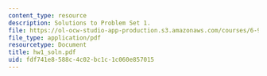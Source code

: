 ```yaml
---
content_type: resource
description: Solutions to Problem Set 1.
file: https://ol-ocw-studio-app-production.s3.amazonaws.com/courses/6-973-communication-system-design-spring-2006/fdf741e8588c4c02bc1c1c060e857015_hw1_soln.pdf
file_type: application/pdf
resourcetype: Document
title: hw1_soln.pdf
uid: fdf741e8-588c-4c02-bc1c-1c060e857015
---
```

